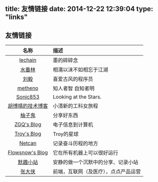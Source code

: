 title: 友情链接
date: 2014-12-22 12:39:04
type: "links"
---

## 友情链接


| 名称        | 描述           |
|:-------------: |:-------------|
| [lechain](http://lyeec.me/)  | 墨的碎碎念 | 
| [水番林](https://www.sfantree.com/) |  相濡以沫不如相忘于江湖    | 
|[刘毅](http://www.61mon.com/)|喜爱古风的程序员|
|[metheno](http://blog.metheno.net/)|知人者智 自知者明| 
|[Sonic853](https://blog.853lab.com)|Looking at the Stars.|
|[胡博靖的技术博客]( http://hubojing.github.io/)|小清新的工科女旅程| 
|[柚子鬼](http://www.pokerboy.cn/)|分享好东西|
|[ZGQ's Blog](https://blog.izgq.net/)|电子信息到计算机|
|[Troy's Blog](https://itroy.cc/)|Troy的星球|
|[Netcan](http://www.netcan666.com/)|记录奋斗历程的地方|
|[Flowsnow's Blog](http://flowsnow.net/)|它在所有机器上可以很好运行|
|[默趣小站](https://www.mocurio.com/)|安静的做一个沉默中的分享、记录小站|
|[张大侠](http://itsay.tech)|前端，互联网（及医疗），点点产品运营|